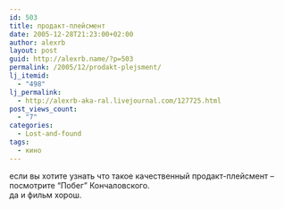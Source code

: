 ```yaml
---
id: 503
title: продакт-плейсмент
date: 2005-12-28T21:23:00+02:00
author: alexrb
layout: post
guid: http://alexrb.name/?p=503
permalink: /2005/12/prodakt-plejsment/
lj_itemid:
  - "498"
lj_permalink:
  - http://alexrb-aka-ral.livejournal.com/127725.html
post_views_count:
  - "7"
categories:
  - Lost-and-found
tags:
  - кино
---
```

если вы хотите узнать что такое качественный продакт-плейсмент &#8211; посмотрите &#8220;Побег&#8221; Кончаловского.  
да и фильм хорош.